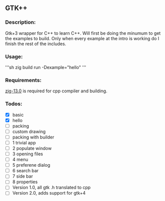 ## GTK++

### Description:
Gtk+3 wrapper for C++ to learn C++.
Will first be doing the minumum to get the examples to build.
Only when every example at the intro is working do I finish the rest of the includes.

### Usage:
'''sh
zig build run -Dexample="hello"
'''

### Requirements:
[zig-13.0](https://ziglang.org) is required for cpp compiler and building.

### Todos:
- [x] basic
- [x] hello
- [ ] packing
- [ ] custom drawing
- [ ] packing with builder
- [ ] 1 trivial app
- [ ] 2 populate window
- [ ] 3 opening files
- [ ] 4 menu
- [ ] 5 preferene dialog
- [ ] 6 search bar
- [ ] 7 side bar
- [ ] 8 properties
- [ ] Version 1.0, all gtk .h translated to cpp
- [ ] Version 2.0, adds support for gtk+4
